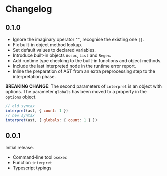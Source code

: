 # Changelog

## 0.1.0

* Ignore the imaginary operator `^^`, recognise the existing one `||`.
* Fix built-in object method lookup.
* Set default values to declared variables.
* Introduce built-in objects `Assoc`, `List` and `Regex`.
* Add runtime type checking to the built-in functions and object methods.
* Include the last interpreted node in the runtime error report.
* Inline the preparation of AST from an extra preprocessing step to the interpretation phase.

**BREAKING CHANGE**: The second parameters of `interpret` is an object with options. The parameter `globals` has been moved to a property in the `options` object.

```js
// old syntax
interpret(ast, { count: 1 })
// new syntax
interpret(ast, { globals: { count: 1 } })
```

## 0.0.1

Initial release.

* Command-line tool `osexec`
* Function `interpret`
* Typescript typings
